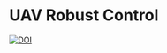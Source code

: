 # UAV Robust Control
[![DOI](https://zenodo.org/badge/778298071.svg)](https://zenodo.org/doi/10.5281/zenodo.10886927)
